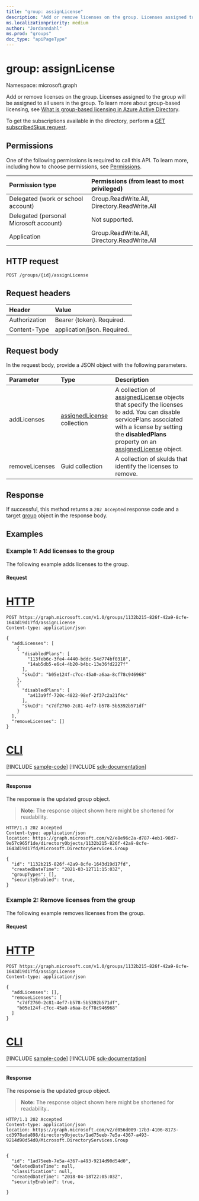 ```yaml
---
title: "group: assignLicense"
description: "Add or remove licenses on the group. Licenses assigned to the group will be assigned to all users in the group."
ms.localizationpriority: medium
author: "Jordanndahl"
ms.prod: "groups"
doc_type: "apiPageType"
---
```


# group: assignLicense

Namespace: microsoft.graph

Add or remove licenses on the group. Licenses assigned to the group will be assigned to all users in the group. To learn more about group-based licensing, see [What is group-based licensing in Azure Active Directory](/azure/active-directory/fundamentals/active-directory-licensing-whatis-azure-portal).

To get the subscriptions available in the directory, perform a [GET subscribedSkus request](../resources/subscribedsku.md).

## Permissions

One of the following permissions is required to call this API. To learn more, including how to choose permissions, see [Permissions](/graph/permissions-reference).

| Permission type                        | Permissions (from least to most privileged)  |
| :------------------------------------- | :------------------------------------------- |
| Delegated (work or school account)     | Group.ReadWrite.All, Directory.ReadWrite.All |
| Delegated (personal Microsoft account) | Not supported.                               |
| Application                            | Group.ReadWrite.All, Directory.ReadWrite.All |

## HTTP request

<!-- { "blockType": "ignored" } -->

```http
POST /groups/{id}/assignLicense
```

## Request headers

| Header        | Value                       |
| :------------ | :-------------------------- |
| Authorization | Bearer {token}. Required.   |
| Content-Type  | application/json. Required. |

## Request body

In the request body, provide a JSON object with the following parameters.

| Parameter      | Type                                                          | Description                                                                                                                                                                                                                                                                    |
| :------------- | :------------------------------------------------------------ | :----------------------------------------------------------------------------------------------------------------------------------------------------------------------------------------------------------------------------------------------------------------------------- |
| addLicenses    | [assignedLicense](../resources/assignedlicense.md) collection | A collection of [assignedLicense](../resources/assignedlicense.md) objects that specify the licenses to add. You can disable servicePlans associated with a license by setting the **disabledPlans** property on an [assignedLicense](../resources/assignedlicense.md) object. |
| removeLicenses | Guid collection                                               | A collection of skuIds that identify the licenses to remove.                                                                                                                                                                                                                   |

## Response

If successful, this method returns a `202 Accepted` response code and a target [group](../resources/group.md) object in the response body.

## Examples

### Example 1: Add licenses to the group

The following example adds licenses to the group.

#### Request

# [HTTP](#tab/http)

<!-- {
  "blockType": "request",
  "name": "group_assignlicense"
}-->

```http
POST https://graph.microsoft.com/v1.0/groups/1132b215-826f-42a9-8cfe-1643d19d17fd/assignLicense
Content-type: application/json

{
  "addLicenses": [
    {
      "disabledPlans": [
        "113feb6c-3fe4-4440-bddc-54d774bf0318",
        "14ab5db5-e6c4-4b20-b4bc-13e36fd2227f"
      ],
      "skuId": "b05e124f-c7cc-45a0-a6aa-8cf78c946968"
    },
    {
      "disabledPlans": [
        "a413a9ff-720c-4822-98ef-2f37c2a21f4c"
      ],
      "skuId": "c7df2760-2c81-4ef7-b578-5b5392b571df"
    }
  ],
  "removeLicenses": []
}
```

# [CLI](#tab/cli)
[!INCLUDE [sample-code](../includes/snippets/cli/group-assignlicense-cli-snippets.md)]
[!INCLUDE [sdk-documentation](../includes/snippets/snippets-sdk-documentation-link.md)]

---

#### Response

The response is the updated group object.

> **Note:** The response object shown here might be shortened for readability.

<!-- {
  "blockType": "response",
  "truncated": true,
  "@odata.type": "microsoft.graph.group"
} -->

```http
HTTP/1.1 202 Accepted
Content-type: application/json
location: https://graph.microsoft.com/v2/e8e96c2a-d787-4eb1-98d7-9e57c965f1de/directoryObjects/1132b215-826f-42a9-8cfe-1643d19d17fd/Microsoft.DirectoryServices.Group

{
  "id": "1132b215-826f-42a9-8cfe-1643d19d17fd",
  "createdDateTime": "2021-03-12T11:15:03Z",
  "groupTypes": [],
  "securityEnabled": true,
}
```

### Example 2: Remove licenses from the group

The following example removes licenses from the group.

#### Request

# [HTTP](#tab/http)

<!-- {
  "blockType": "request",
  "name": "group_removelicense"
}-->

```http
POST https://graph.microsoft.com/v1.0/groups/1132b215-826f-42a9-8cfe-1643d19d17fd/assignLicense
Content-type: application/json

{
  "addLicenses": [],
  "removeLicenses": [
    "c7df2760-2c81-4ef7-b578-5b5392b571df",
    "b05e124f-c7cc-45a0-a6aa-8cf78c946968"
  ]
}
```

# [CLI](#tab/cli)
[!INCLUDE [sample-code](../includes/snippets/cli/group-removelicense-cli-snippets.md)]
[!INCLUDE [sdk-documentation](../includes/snippets/snippets-sdk-documentation-link.md)]

---

#### Response

The response is the updated group object.

> **Note:** The response object shown here might be shortened for readability..

<!-- {
  "blockType": "response",
  "truncated": true,
  "@odata.type": "microsoft.graph.group"
} -->

```http
HTTP/1.1 202 Accepted
Content-type: application/json
location: https://graph.microsoft.com/v2/d056d009-17b3-4106-8173-cd3978ada898/directoryObjects/1ad75eeb-7e5a-4367-a493-9214d90d54d0/Microsoft.DirectoryServices.Group


{
  "id": "1ad75eeb-7e5a-4367-a493-9214d90d54d0",
  "deletedDateTime": null,
  "classification": null,
  "createdDateTime": "2018-04-18T22:05:03Z",
  "securityEnabled": true,

}
```

<!-- uuid: 8fcb5dbc-d5aa-4681-8e31-b001d5168d79
2015-10-25 14:57:30 UTC -->
<!--
{
  "type": "#page.annotation",
  "description": "group: assignLicense",
  "keywords": "",
  "section": "documentation",
  "tocPath": "",
  "suppressions": [
  ]
}
-->
